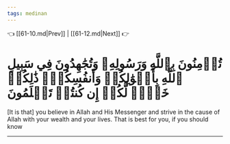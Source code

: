 ```yaml
---
tags: medinan
---
```


👈 [[61-10.md|Prev]] | [[61-12.md|Next]] 👉

# تُؤۡمِنُونَ بِٱللَّهِ وَرَسُولِهِۦ وَتُجَٰهِدُونَ فِي سَبِيلِ ٱللَّهِ بِأَمۡوَٰلِكُمۡ وَأَنفُسِكُمۡۚ ذَٰلِكُمۡ خَيۡرٞ لَّكُمۡ إِن كُنتُمۡ تَعۡلَمُونَ

[It is that] you believe in Allah and His Messenger and strive in the cause of Allah with your wealth and your lives. That is best for you, if you should know

---

